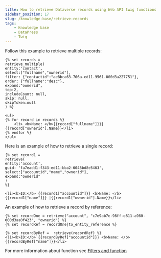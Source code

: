 ```yaml
---
title: How to retrieve Dataverse records using Web API twig functions
sidebar_position: 17
slug: /knowledge-base/retrieve-records
tags:
    - Knowledge base
    - DataPress
    - Twig
---
```


Follow this example to retrieve multiple records:

```twig
{% set records = 
retrieve_multiple(
entity:'contact', 
select:["fullname","ownerid"], 
filter: {"contactid":"ae8bca63-706a-ed11-9561-000d3a227751"},
order: {"fullname":"desc"}, 
expand:"ownerid",
top:2,
includeCount: null,
skip: null,
skipToken:null
) %}

<ul>
{% for record in records %}
    <li> <b>Name: </b>{{record["fullname"]}}|{{record["ownerid"].Name}}</li> 
{% endfor %}
</ul>
```

Here is an example of how to retrieve a single record:

```twig
{% set record1 = 
retrieve(
entity:'account',
guid: 'fa7eadd1-f343-ed11-bba2-6045bd8e5463',
select:["accountid","name","ownerid"], 
expand:"ownerid"
)
%}

<li><b>ID:</b> {{record1["accountid"]}} <b>Name: </b>{{record1["name"]}} |{{record1["ownerid"].Name}}</li>
```
An example of how to retrieve a record by reference:

```twig
{% set recordOne = retrieve("account", "c7e9ab7e-98ff-e811-a980-000d3aa0f423", "ownerid") %}
{% set recordRef = recordOne|to_entity_reference %}
 
{% set recordByRef =  retrieve(recordRef) %}           
<li><b>ID:</b> {{recordByRef["accountid"]}} <b>Name: </b>{{recordByRef["name"]}}</li>   
```     

For more information about function see [Filters and function](/datapress/using-twig/filters_and_function.md)